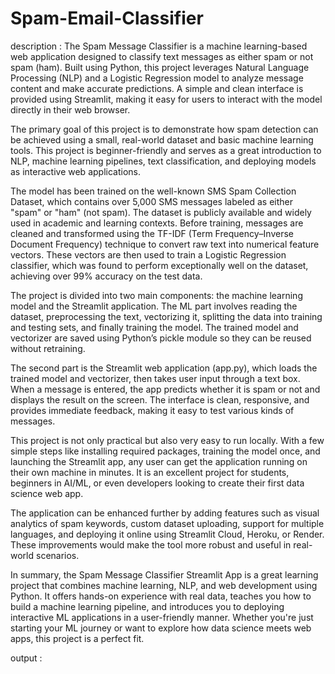 # Spam-Email-Classifier
description :
The Spam Message Classifier is a machine learning-based web application designed to classify text messages as either spam or not spam (ham). Built using Python, this project leverages Natural Language Processing (NLP) and a Logistic Regression model to analyze message content and make accurate predictions. A simple and clean interface is provided using Streamlit, making it easy for users to interact with the model directly in their web browser.

The primary goal of this project is to demonstrate how spam detection can be achieved using a small, real-world dataset and basic machine learning tools. This project is beginner-friendly and serves as a great introduction to NLP, machine learning pipelines, text classification, and deploying models as interactive web applications.

The model has been trained on the well-known SMS Spam Collection Dataset, which contains over 5,000 SMS messages labeled as either "spam" or "ham" (not spam). The dataset is publicly available and widely used in academic and learning contexts. Before training, messages are cleaned and transformed using the TF-IDF (Term Frequency–Inverse Document Frequency) technique to convert raw text into numerical feature vectors. These vectors are then used to train a Logistic Regression classifier, which was found to perform exceptionally well on the dataset, achieving over 99% accuracy on the test data.

The project is divided into two main components: the machine learning model and the Streamlit application. The ML part involves reading the dataset, preprocessing the text, vectorizing it, splitting the data into training and testing sets, and finally training the model. The trained model and vectorizer are saved using Python’s pickle module so they can be reused without retraining.

The second part is the Streamlit web application (app.py), which loads the trained model and vectorizer, then takes user input through a text box. When a message is entered, the app predicts whether it is spam or not and displays the result on the screen. The interface is clean, responsive, and provides immediate feedback, making it easy to test various kinds of messages.

This project is not only practical but also very easy to run locally. With a few simple steps like installing required packages, training the model once, and launching the Streamlit app, any user can get the application running on their own machine in minutes. It is an excellent project for students, beginners in AI/ML, or even developers looking to create their first data science web app.

The application can be enhanced further by adding features such as visual analytics of spam keywords, custom dataset uploading, support for multiple languages, and deploying it online using Streamlit Cloud, Heroku, or Render. These improvements would make the tool more robust and useful in real-world scenarios.

In summary, the Spam Message Classifier Streamlit App is a great learning project that combines machine learning, NLP, and web development using Python. It offers hands-on experience with real data, teaches you how to build a machine learning pipeline, and introduces you to deploying interactive ML applications in a user-friendly manner. Whether you're just starting your ML journey or want to explore how data science meets web apps, this project is a perfect fit.

output :
